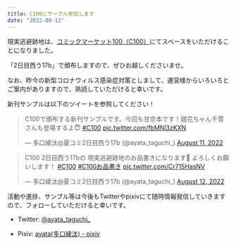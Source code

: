 ```yaml
---
title: C100にサークル参加します
date: "2022-08-12"
---
```


現実逃避跡地は、[コミックマーケット100（C100）](https://webcatalog-free.circle.ms/Circle/16202394)にてスペースをいただけることになりました。

「2日目西う17b」で頒布しますので、ぜひお越しくださいませ。

なお、昨今の新型コロナウィルス感染症対策としまして、運営様からいろいろとご案内がありますので、熟読していただけると幸いです。

新刊サンプルは以下のツイートを参照してください！

<blockquote class="twitter-tweet"><p lang="ja" dir="ltr">C100で頒布する新刊サンプルです。今回も甘奈本です！甜花ちゃん千雪さんも登場するよ😇 <a href="https://twitter.com/hashtag/C100?src=hash&amp;ref_src=twsrc%5Etfw">#C100</a> <a href="https://t.co/fbMNl3zKXN">pic.twitter.com/fbMNl3zKXN</a></p>&mdash; 多口綾汰@夏コミ2日目西う17b (@ayata_taguchi_) <a href="https://twitter.com/ayata_taguchi_/status/1557718696105193472?ref_src=twsrc%5Etfw">August 11, 2022</a></blockquote> <script async src="https://platform.twitter.com/widgets.js" charset="utf-8"></script>

<blockquote class="twitter-tweet"><p lang="ja" dir="ltr">C100 2日目西う17bの 現実逃避跡地のお品書きになります🌸 よろしくお願いします！ <a href="https://twitter.com/hashtag/C100?src=hash&amp;ref_src=twsrc%5Etfw">#C100</a> <a href="https://twitter.com/hashtag/C100%E3%81%8A%E5%93%81%E6%9B%B8%E3%81%8D?src=hash&amp;ref_src=twsrc%5Etfw">#C100お品書き</a> <a href="https://t.co/Cr715HasNV">pic.twitter.com/Cr715HasNV</a></p>&mdash; 多口綾汰@夏コミ2日目西う17b (@ayata_taguchi_) <a href="https://twitter.com/ayata_taguchi_/status/1557900606744174592?ref_src=twsrc%5Etfw">August 12, 2022</a></blockquote> <script async src="https://platform.twitter.com/widgets.js" charset="utf-8"></script>

活動や進捗、サンプル等は今後もTwitterやpixivにて随時情報発信していきますので、フォローしていただけると幸いです。

* Twitter: [@ayata\_taguchi\_](https://twitter.com/ayata_taguchi_)

* Pixiv: [ayata\(多口綾汰\) \- pixiv](https://pixiv.net/member.php?id=2457129)
